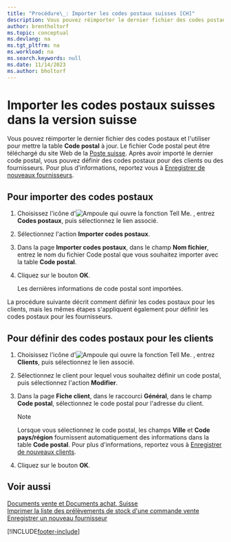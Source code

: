 ```yaml
---
title: "Procédure\_: Importer les codes postaux suisses [CH]"
description: Vous pouvez réimporter le dernier fichier des codes postaux suisses et l'utiliser pour mettre la table Code postal à jour afin de définir des codes postaux pour les clients ou les fournisseurs.
author: brentholtorf
ms.topic: conceptual
ms.devlang: na
ms.tgt_pltfrm: na
ms.workload: na
ms.search.keywords: null
ms.date: 11/14/2023
ms.author: bholtorf
---
```

# <a name="import-swiss-post-codes-in-the-swiss-version"></a>Importer les codes postaux suisses dans la version suisse
Vous pouvez réimporter le dernier fichier des codes postaux et l'utiliser pour mettre la table **Code postal** à jour. Le fichier Code postal peut être téléchargé du site Web de la [Poste suisse](https://go.microsoft.com/fwlink/?LinkId=150292). Après avoir importé le dernier code postal, vous pouvez définir des codes postaux pour des clients ou des fournisseurs. Pour plus d'informations, reportez vous à [Enregistrer de nouveaux fournisseurs](../../purchasing-how-register-new-vendors.md).  

## <a name="to-import-post-codes"></a>Pour importer des codes postaux

1.  Choisissez l'icône d'![Ampoule qui ouvre la fonction Tell Me.](../../media/ui-search/search_small.png "Dites-moi ce que vous voulez faire") , entrez **Codes postaux**, puis sélectionnez le lien associé.  
2.  Sélectionnez l'action **Importer codes postaux**.  
3.  Dans la page **Importer codes postaux**, dans le champ **Nom fichier**, entrez le nom du fichier Code postal que vous souhaitez importer avec la table **Code postal**.  
4.  Cliquez sur le bouton **OK**.  

    Les dernières informations de code postal sont importées.  

La procédure suivante décrit comment définir les codes postaux pour les clients, mais les mêmes étapes s'appliquent également pour définir les codes postaux pour les fournisseurs.  

## <a name="to-define-post-codes-for-customers"></a>Pour définir des codes postaux pour les clients

1.  Choisissez l'icône d'![Ampoule qui ouvre la fonction Tell Me.](../../media/ui-search/search_small.png "Dites-moi ce que vous voulez faire") , entrez **Clients**, puis sélectionnez le lien associé.  
2.  Sélectionnez le client pour lequel vous souhaitez définir un code postal, puis sélectionnez l'action **Modifier**.  
3.  Dans la page **Fiche client**, dans le raccourci **Général**, dans le champ **Code postal**, sélectionnez le code postal pour l'adresse du client.  

    > [!NOTE]  
    >  Lorsque vous sélectionnez le code postal, les champs **Ville** et **Code pays/région** fournissent automatiquement des informations dans la table **Code postal**. Pour plus d'informations, reportez vous à [Enregistrer de nouveaux clients](../../sales-how-register-new-customers.md).  

4.  Cliquez sur le bouton **OK**.  

## <a name="see-also"></a>Voir aussi
 [Documents vente et Documents achat, Suisse](swiss-purchase-documents-and-sales-documents.md)   
 [Imprimer la liste des prélèvements de stock d'une commande vente](how-to-print-an-inventory-picking-list-from-a-sales-order.md)   
 [Enregistrer un nouveau fournisseur](../../purchasing-how-register-new-vendors.md)  


[!INCLUDE[footer-include](../../includes/footer-banner.md)]
